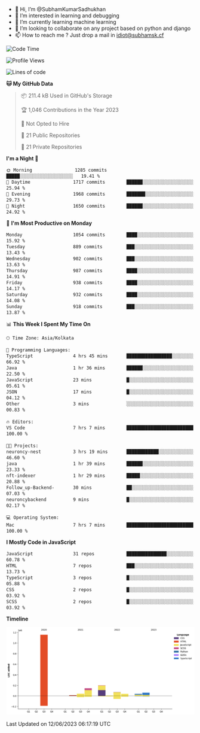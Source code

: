 - 👋 Hi, I’m @SubhamKumarSadhukhan
- 👀 I’m interested in learning and debugging
- 🌱 I’m currently learning machine learning
- 💞️ I’m looking to collaborate on any project based on python and django
- 📫 How to reach me ?
      Just drop a mail in idiot@subhamsk.cf

<!---
SubhamKumarSadhukhan/SubhamKumarSadhukhan is a ✨ special ✨ repository because its `README.md` (this file) appears on your GitHub profile.
You can click the Preview link to take a look at your changes.
--->


<!--START_SECTION:waka-->
![Code Time](http://img.shields.io/badge/Code%20Time-1%2C221%20hrs%201%20min-blue)

![Profile Views](http://img.shields.io/badge/Profile%20Views-4-blue)

![Lines of code](https://img.shields.io/badge/From%20Hello%20World%20I%27ve%20Written-1.8%20million%20lines%20of%20code-blue)

**🐱 My GitHub Data** 

> 📦 211.4 kB Used in GitHub's Storage 
 > 
> 🏆 1,046 Contributions in the Year 2023
 > 
> 🚫 Not Opted to Hire
 > 
> 📜 21 Public Repositories 
 > 
> 🔑 21 Private Repositories 
 > 
**I'm a Night 🦉** 

```text
🌞 Morning                1285 commits        █████░░░░░░░░░░░░░░░░░░░░   19.41 % 
🌆 Daytime                1717 commits        ██████░░░░░░░░░░░░░░░░░░░   25.94 % 
🌃 Evening                1968 commits        ███████░░░░░░░░░░░░░░░░░░   29.73 % 
🌙 Night                  1650 commits        ██████░░░░░░░░░░░░░░░░░░░   24.92 % 
```
📅 **I'm Most Productive on Monday** 

```text
Monday                   1054 commits        ████░░░░░░░░░░░░░░░░░░░░░   15.92 % 
Tuesday                  889 commits         ███░░░░░░░░░░░░░░░░░░░░░░   13.43 % 
Wednesday                902 commits         ███░░░░░░░░░░░░░░░░░░░░░░   13.63 % 
Thursday                 987 commits         ████░░░░░░░░░░░░░░░░░░░░░   14.91 % 
Friday                   938 commits         ████░░░░░░░░░░░░░░░░░░░░░   14.17 % 
Saturday                 932 commits         ████░░░░░░░░░░░░░░░░░░░░░   14.08 % 
Sunday                   918 commits         ███░░░░░░░░░░░░░░░░░░░░░░   13.87 % 
```


📊 **This Week I Spent My Time On** 

```text
🕑︎ Time Zone: Asia/Kolkata

💬 Programming Languages: 
TypeScript               4 hrs 45 mins       █████████████████░░░░░░░░   66.92 % 
Java                     1 hr 36 mins        ██████░░░░░░░░░░░░░░░░░░░   22.50 % 
JavaScript               23 mins             █░░░░░░░░░░░░░░░░░░░░░░░░   05.61 % 
JSON                     17 mins             █░░░░░░░░░░░░░░░░░░░░░░░░   04.12 % 
Other                    3 mins              ░░░░░░░░░░░░░░░░░░░░░░░░░   00.83 % 

🔥 Editors: 
VS Code                  7 hrs 7 mins        █████████████████████████   100.00 % 

🐱‍💻 Projects: 
neuroncy-nest            3 hrs 19 mins       ████████████░░░░░░░░░░░░░   46.60 % 
java                     1 hr 39 mins        ██████░░░░░░░░░░░░░░░░░░░   23.33 % 
nft-indexer              1 hr 29 mins        █████░░░░░░░░░░░░░░░░░░░░   20.88 % 
Follow_up-Backend-       30 mins             ██░░░░░░░░░░░░░░░░░░░░░░░   07.03 % 
neuroncybackend          9 mins              █░░░░░░░░░░░░░░░░░░░░░░░░   02.17 % 

💻 Operating System: 
Mac                      7 hrs 7 mins        █████████████████████████   100.00 % 
```

**I Mostly Code in JavaScript** 

```text
JavaScript               31 repos            ███████████████░░░░░░░░░░   60.78 % 
HTML                     7 repos             ███░░░░░░░░░░░░░░░░░░░░░░   13.73 % 
TypeScript               3 repos             █░░░░░░░░░░░░░░░░░░░░░░░░   05.88 % 
CSS                      2 repos             █░░░░░░░░░░░░░░░░░░░░░░░░   03.92 % 
SCSS                     2 repos             █░░░░░░░░░░░░░░░░░░░░░░░░   03.92 % 
```



**Timeline**

![Lines of Code chart](https://raw.githubusercontent.com/SubhamKumarSadhukhan/SubhamKumarSadhukhan/main/assets/bar_graph.png)


 Last Updated on 12/06/2023 06:17:19 UTC
<!--END_SECTION:waka-->
